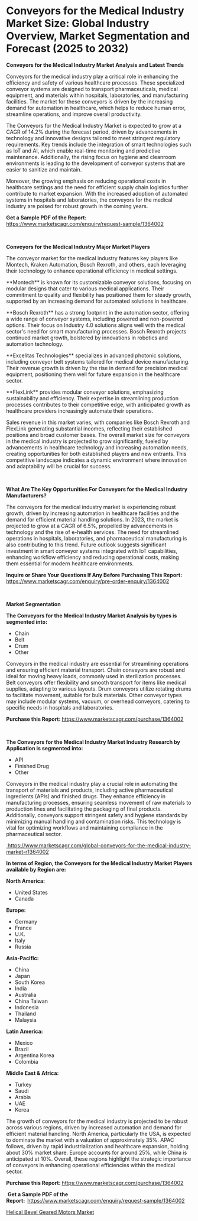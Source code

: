<p><h1>Conveyors for the Medical Industry Market Size: Global Industry Overview, Market Segmentation and Forecast (2025 to 2032)</h1></p><p><strong>Conveyors for the Medical Industry Market Analysis and Latest Trends</strong></p>
<p><p>Conveyors for the medical industry play a critical role in enhancing the efficiency and safety of various healthcare processes. These specialized conveyor systems are designed to transport pharmaceuticals, medical equipment, and materials within hospitals, laboratories, and manufacturing facilities. The market for these conveyors is driven by the increasing demand for automation in healthcare, which helps to reduce human error, streamline operations, and improve overall productivity.</p><p>The Conveyors for the Medical Industry Market is expected to grow at a CAGR of 14.2% during the forecast period, driven by advancements in technology and innovative designs tailored to meet stringent regulatory requirements. Key trends include the integration of smart technologies such as IoT and AI, which enable real-time monitoring and predictive maintenance. Additionally, the rising focus on hygiene and cleanroom environments is leading to the development of conveyor systems that are easier to sanitize and maintain.</p><p>Moreover, the growing emphasis on reducing operational costs in healthcare settings and the need for efficient supply chain logistics further contribute to market expansion. With the increased adoption of automated systems in hospitals and laboratories, the conveyors for the medical industry are poised for robust growth in the coming years.</p></p>
<p><strong>Get a Sample PDF of the Report:&nbsp;</strong> <a href="https://www.marketscagr.com/enquiry/request-sample/1364002?utm_campaign=2337&utm_medium=2&utm_source=Github&utm_content=ia&utm_term=28022025&utm_id=conveyors-for-the-medical-industry">https://www.marketscagr.com/enquiry/request-sample/1364002</a></p>
<p>&nbsp;</p>
<p><strong>Conveyors for the Medical Industry Major Market Players</strong></p>
<p><p>The conveyor market for the medical industry features key players like Montech, Kraken Automation, Bosch Rexroth, and others, each leveraging their technology to enhance operational efficiency in medical settings.</p><p>**Montech** is known for its customizable conveyor solutions, focusing on modular designs that cater to various medical applications. Their commitment to quality and flexibility has positioned them for steady growth, supported by an increasing demand for automated solutions in healthcare.</p><p>**Bosch Rexroth** has a strong footprint in the automation sector, offering a wide range of conveyor systems, including powered and non-powered options. Their focus on Industry 4.0 solutions aligns well with the medical sector's need for smart manufacturing processes. Bosch Rexroth projects continued market growth, bolstered by innovations in robotics and automation technology.</p><p>**Excelitas Technologies** specializes in advanced photonic solutions, including conveyor belt systems tailored for medical device manufacturing. Their revenue growth is driven by the rise in demand for precision medical equipment, positioning them well for future expansion in the healthcare sector.</p><p>**FlexLink** provides modular conveyor solutions, emphasizing sustainability and efficiency. Their expertise in streamlining production processes contributes to their competitive edge, with anticipated growth as healthcare providers increasingly automate their operations.</p><p>Sales revenue in this market varies, with companies like Bosch Rexroth and FlexLink generating substantial incomes, reflecting their established positions and broad customer bases. The overall market size for conveyors in the medical industry is projected to grow significantly, fueled by advancements in healthcare technology and increasing automation needs, creating opportunities for both established players and new entrants. This competitive landscape indicates a dynamic environment where innovation and adaptability will be crucial for success.</p></p>
<p>&nbsp;</p>
<p><strong>What Are The Key Opportunities For Conveyors for the Medical Industry Manufacturers?</strong></p>
<p><p>The conveyors for the medical industry market is experiencing robust growth, driven by increasing automation in healthcare facilities and the demand for efficient material handling solutions. In 2023, the market is projected to grow at a CAGR of 6.5%, propelled by advancements in technology and the rise of e-health services. The need for streamlined operations in hospitals, laboratories, and pharmaceutical manufacturing is also contributing to this trend. Future outlook suggests significant investment in smart conveyor systems integrated with IoT capabilities, enhancing workflow efficiency and reducing operational costs, making them essential for modern healthcare environments.</p></p>
<p><strong>Inquire or Share Your Questions If Any Before Purchasing This Report:</strong> <a href="https://www.marketscagr.com/enquiry/pre-order-enquiry/1364002?utm_campaign=2337&utm_medium=2&utm_source=Github&utm_content=ia&utm_term=28022025&utm_id=conveyors-for-the-medical-industry">https://www.marketscagr.com/enquiry/pre-order-enquiry/1364002</a></p>
<p>&nbsp;</p>
<p><strong>Market Segmentation</strong></p>
<p><strong>The Conveyors for the Medical Industry Market Analysis by types is segmented into:</strong></p>
<p><ul><li>Chain</li><li>Belt</li><li>Drum</li><li>Other</li></ul></p>
<p><p>Conveyors in the medical industry are essential for streamlining operations and ensuring efficient material transport. Chain conveyors are robust and ideal for moving heavy loads, commonly used in sterilization processes. Belt conveyors offer flexibility and smooth transport for items like medical supplies, adapting to various layouts. Drum conveyors utilize rotating drums to facilitate movement, suitable for bulk materials. Other conveyor types may include modular systems, vacuum, or overhead conveyors, catering to specific needs in hospitals and laboratories.</p></p>
<p><strong>Purchase this Report:&nbsp;</strong><a href="https://www.marketscagr.com/purchase/1364002?utm_campaign=2337&utm_medium=2&utm_source=Github&utm_content=ia&utm_term=28022025&utm_id=conveyors-for-the-medical-industry">https://www.marketscagr.com/purchase/1364002</a></p>
<p>&nbsp;</p>
<p><strong>The Conveyors for the Medical Industry Market Industry Research by Application is segmented into:</strong></p>
<p><ul><li>API</li><li>Finished Drug</li><li>Other</li></ul></p>
<p><p>Conveyors in the medical industry play a crucial role in automating the transport of materials and products, including active pharmaceutical ingredients (APIs) and finished drugs. They enhance efficiency in manufacturing processes, ensuring seamless movement of raw materials to production lines and facilitating the packaging of final products. Additionally, conveyors support stringent safety and hygiene standards by minimizing manual handling and contamination risks. This technology is vital for optimizing workflows and maintaining compliance in the pharmaceutical sector.</p></p>
<p><a href="https://www.marketscagr.com/global-conveyors-for-the-medical-industry-market-r1364002?utm_campaign=2337&utm_medium=2&utm_source=Github&utm_content=ia&utm_term=28022025&utm_id=conveyors-for-the-medical-industry">&nbsp;https://www.marketscagr.com/global-conveyors-for-the-medical-industry-market-r1364002</a></p>
<p><strong>In terms of Region, the Conveyors for the Medical Industry Market Players available by Region are:</strong></p>
<p>
    <p> <strong> North America: </strong>
        <ul>
            <li>United States</li>
            <li>Canada</li>
        </ul>
        </p> 
    <p> <strong> Europe: </strong>
        <ul>
            <li>Germany</li>
            <li>France</li>
            <li>U.K.</li>
            <li>Italy</li>
            <li>Russia</li>
        </ul>
        </p> 
    <p> <strong> Asia-Pacific: </strong>
        <ul>
            <li>China</li>
            <li>Japan</li>
            <li>South Korea</li>
            <li>India</li>
            <li>Australia</li>
            <li>China Taiwan</li>
            <li>Indonesia</li>
            <li>Thailand</li>
            <li>Malaysia</li>
        </ul>
        </p> 
    <p> <strong> Latin America: </strong>
        <ul>
            <li>Mexico</li>
            <li>Brazil</li>
            <li>Argentina Korea</li>
            <li>Colombia</li>
        </ul>
        </p> 
    <p> <strong> Middle East & Africa: </strong>
        <ul>
            <li>Turkey</li>
            <li>Saudi</li>
            <li>Arabia</li>
            <li>UAE</li>
            <li>Korea</li>
        </ul>
    </p>
    </p>
<p><p>The growth of conveyors for the medical industry is projected to be robust across various regions, driven by increased automation and demand for efficient material handling. North America, particularly the USA, is expected to dominate the market with a valuation of approximately 35%. APAC follows, driven by rapid industrialization and healthcare expansion, holding about 30% market share. Europe accounts for around 25%, while China is anticipated at 10%. Overall, these regions highlight the strategic importance of conveyors in enhancing operational efficiencies within the medical sector.</p></p>
<p><strong>Purchase this Report: </strong><a href="https://www.marketscagr.com/purchase/1364002?utm_campaign=2337&utm_medium=2&utm_source=Github&utm_content=ia&utm_term=28022025&utm_id=conveyors-for-the-medical-industry">https://www.marketscagr.com/purchase/1364002</a></p>
<p>&nbsp;<strong>Get a Sample PDF of the Report:&nbsp;&nbsp;</strong><a href="https://www.marketscagr.com/enquiry/request-sample/1364002?utm_campaign=2337&utm_medium=2&utm_source=Github&utm_content=ia&utm_term=28022025&utm_id=conveyors-for-the-medical-industry">https://www.marketscagr.com/enquiry/request-sample/1364002</a></p>
<p><strong></strong></p>
<p><p><a href="https://github.com/feeqahrndz/Market-Research-Report-List-1/blob/main/helical-bevel-geared-motors-market.md?utm_campaign=2337&utm_medium=2&utm_source=Github&utm_content=ia&utm_term=28022025&utm_id=conveyors-for-the-medical-industry">Helical Bevel Geared Motors Market</a></p></p>